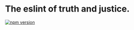 # The eslint of truth and justice.

[![npm version](https://badge.fury.io/js/graphql.svg)](https://www.npmjs.com/package/@danieldanielsson/eslint-config)
